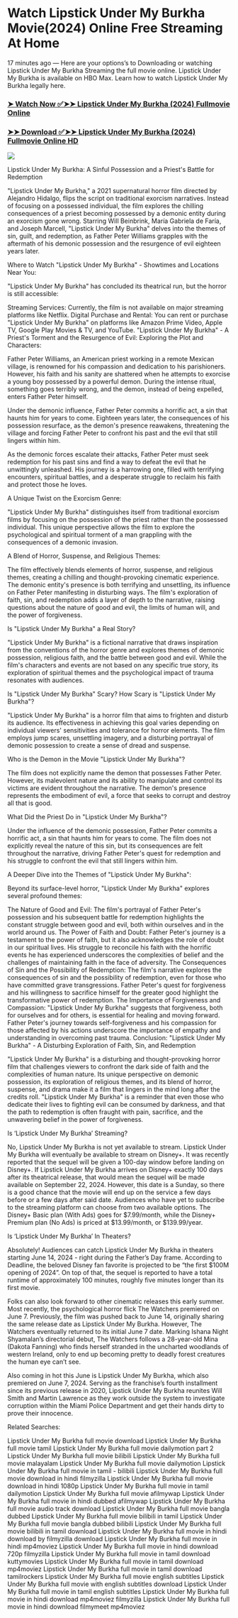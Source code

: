 # Watch Lipstick Under My Burkha Movie(2024) Online Free Streaming At Home

17 minutes ago — Here are your options’s to Downloading or watching Lipstick Under My Burkha Streaming the full movie online. Lipstick Under My Burkha is available on HBO Max. Learn how to watch Lipstick Under My Burkha legally here.


### [➤ Watch Now ✅➤➤ Lipstick Under My Burkha (2024) Fullmovie Online](https://freemoviessitesdownloadtorrent.blogspot.com/2024/09/lipstick-under-my-burkha-near-me-2024.html)

### [➤➤ Download ✅➤➤ Lipstick Under My Burkha (2024) Fullmovie Online HD](https://freemoviessitesdownloadtorrent.blogspot.com/2024/09/lipstick-under-my-burkha-near-me-2024.html)

<p dir="auto"><a href="https://freemoviessitesdownloadtorrent.blogspot.com/2024/09/lipstick-under-my-burkha-near-me-2024.html" title="PLAY NOW" rel="nofollow"><img src="https://i.imgur.com/jhNGoEt.gif" style="max-width: 100%;"></a></p>


Lipstick Under My Burkha: A Sinful Possession and a Priest's Battle for Redemption

"Lipstick Under My Burkha," a 2021 supernatural horror film directed by Alejandro Hidalgo, flips the script on traditional exorcism narratives. Instead of focusing on a possessed individual, the film explores the chilling consequences of a priest becoming possessed by a demonic entity during an exorcism gone wrong. Starring Will Beinbrink, María Gabriela de Faría, and Joseph Marcell, "Lipstick Under My Burkha" delves into the themes of sin, guilt, and redemption, as Father Peter Williams grapples with the aftermath of his demonic possession and the resurgence of evil eighteen years later.

Where to Watch "Lipstick Under My Burkha" - Showtimes and Locations Near You:

"Lipstick Under My Burkha" has concluded its theatrical run, but the horror is still accessible:

Streaming Services: Currently, the film is not available on major streaming platforms like Netflix.
Digital Purchase and Rental: You can rent or purchase "Lipstick Under My Burkha" on platforms like Amazon Prime Video, Apple TV, Google Play Movies & TV, and YouTube.
"Lipstick Under My Burkha" - A Priest's Torment and the Resurgence of Evil: Exploring the Plot and Characters:

Father Peter Williams, an American priest working in a remote Mexican village, is renowned for his compassion and dedication to his parishioners. However, his faith and his sanity are shattered when he attempts to exorcise a young boy possessed by a powerful demon. During the intense ritual, something goes terribly wrong, and the demon, instead of being expelled, enters Father Peter himself.

Under the demonic influence, Father Peter commits a horrific act, a sin that haunts him for years to come. Eighteen years later, the consequences of his possession resurface, as the demon's presence reawakens, threatening the village and forcing Father Peter to confront his past and the evil that still lingers within him.

As the demonic forces escalate their attacks, Father Peter must seek redemption for his past sins and find a way to defeat the evil that he unwittingly unleashed. His journey is a harrowing one, filled with terrifying encounters, spiritual battles, and a desperate struggle to reclaim his faith and protect those he loves.

A Unique Twist on the Exorcism Genre:

"Lipstick Under My Burkha" distinguishes itself from traditional exorcism films by focusing on the possession of the priest rather than the possessed individual. This unique perspective allows the film to explore the psychological and spiritual torment of a man grappling with the consequences of a demonic invasion.

A Blend of Horror, Suspense, and Religious Themes:

The film effectively blends elements of horror, suspense, and religious themes, creating a chilling and thought-provoking cinematic experience. The demonic entity's presence is both terrifying and unsettling, its influence on Father Peter manifesting in disturbing ways. The film's exploration of faith, sin, and redemption adds a layer of depth to the narrative, raising questions about the nature of good and evil, the limits of human will, and the power of forgiveness.

Is "Lipstick Under My Burkha" a Real Story?

"Lipstick Under My Burkha" is a fictional narrative that draws inspiration from the conventions of the horror genre and explores themes of demonic possession, religious faith, and the battle between good and evil. While the film's characters and events are not based on any specific true story, its exploration of spiritual themes and the psychological impact of trauma resonates with audiences.

Is "Lipstick Under My Burkha" Scary? How Scary is "Lipstick Under My Burkha"?

"Lipstick Under My Burkha" is a horror film that aims to frighten and disturb its audience. Its effectiveness in achieving this goal varies depending on individual viewers' sensitivities and tolerance for horror elements. The film employs jump scares, unsettling imagery, and a disturbing portrayal of demonic possession to create a sense of dread and suspense.

Who is the Demon in the Movie "Lipstick Under My Burkha"?

The film does not explicitly name the demon that possesses Father Peter. However, its malevolent nature and its ability to manipulate and control its victims are evident throughout the narrative. The demon's presence represents the embodiment of evil, a force that seeks to corrupt and destroy all that is good.

What Did the Priest Do in "Lipstick Under My Burkha"?

Under the influence of the demonic possession, Father Peter commits a horrific act, a sin that haunts him for years to come. The film does not explicitly reveal the nature of this sin, but its consequences are felt throughout the narrative, driving Father Peter's quest for redemption and his struggle to confront the evil that still lingers within him.

A Deeper Dive into the Themes of "Lipstick Under My Burkha":

Beyond its surface-level horror, "Lipstick Under My Burkha" explores several profound themes:

The Nature of Good and Evil: The film's portrayal of Father Peter's possession and his subsequent battle for redemption highlights the constant struggle between good and evil, both within ourselves and in the world around us.
The Power of Faith and Doubt: Father Peter's journey is a testament to the power of faith, but it also acknowledges the role of doubt in our spiritual lives. His struggle to reconcile his faith with the horrific events he has experienced underscores the complexities of belief and the challenges of maintaining faith in the face of adversity.
The Consequences of Sin and the Possibility of Redemption: The film's narrative explores the consequences of sin and the possibility of redemption, even for those who have committed grave transgressions. Father Peter's quest for forgiveness and his willingness to sacrifice himself for the greater good highlight the transformative power of redemption.
The Importance of Forgiveness and Compassion: "Lipstick Under My Burkha" suggests that forgiveness, both for ourselves and for others, is essential for healing and moving forward. Father Peter's journey towards self-forgiveness and his compassion for those affected by his actions underscore the importance of empathy and understanding in overcoming past trauma.
Conclusion: "Lipstick Under My Burkha" - A Disturbing Exploration of Faith, Sin, and Redemption

"Lipstick Under My Burkha" is a disturbing and thought-provoking horror film that challenges viewers to confront the dark side of faith and the complexities of human nature. Its unique perspective on demonic possession, its exploration of religious themes, and its blend of horror, suspense, and drama make it a film that lingers in the mind long after the credits roll. "Lipstick Under My Burkha" is a reminder that even those who dedicate their lives to fighting evil can be consumed by darkness, and that the path to redemption is often fraught with pain, sacrifice, and the unwavering belief in the power of forgiveness.


Is ‘Lipstick Under My Burkha’ Streaming?

No, Lipstick Under My Burkha is not yet available to stream. Lipstick Under My Burkha will eventually be available to stream on Disney+. It was recently reported that the sequel will be given a 100-day window before landing on Disney+. If Lipstick Under My Burkha arrives on Disney+ exactly 100 days after its theatrical release, that would mean the sequel will be made available on September 22, 2024. However, this date is a Sunday, so there is a good chance that the movie will end up on the service a few days before or a few days after said date. Audiences who have yet to subscribe to the streaming platform can choose from two available options. The Disney+ Basic plan (With Ads) goes for $7.99/month, while the Disney+ Premium plan (No Ads) is priced at $13.99/month, or $139.99/year.

Is ‘Lipstick Under My Burkha’ In Theaters?

Absolutely! Audiences can catch Lipstick Under My Burkha in theaters starting June 14, 2024 - right during the Father’s Day frame. According to Deadline, the beloved Disney fan favorite is projected to be “the first $100M opening of 2024”. On top of that, the sequel is reported to have a total runtime of approximately 100 minutes, roughly five minutes longer than its first movie.

Folks can also look forward to other cinematic releases this early summer. Most recently, the psychological horror flick The Watchers premiered on June 7. Previously, the film was pushed back to June 14, originally sharing the same release date as Lipstick Under My Burkha. However, The Watchers eventually returned to its initial June 7 date. Marking Ishana Night Shyamalan’s directorial debut, The Watchers follows a 28-year-old Mina (Dakota Fanning) who finds herself stranded in the uncharted woodlands of western Ireland, only to end up becoming pretty to deadly forest creatures the human eye can’t see.

Also coming in hot this June is Lipstick Under My Burkha, which also premiered on June 7, 2024. Serving as the franchise’s fourth installment since its previous release in 2020, Lipstick Under My Burkha reunites Will Smith and Martin Lawrence as they work outside the system to investigate corruption within the Miami Police Department and get their hands dirty to prove their innocence.


Related Searches:

Lipstick Under My Burkha full movie download
Lipstick Under My Burkha full movie tamil
Lipstick Under My Burkha full movie dailymotion part 2
Lipstick Under My Burkha full movie bilibili
Lipstick Under My Burkha full movie malayalam
Lipstick Under My Burkha full movie dailymotion
Lipstick Under My Burkha full movie in tamil - bilibili
Lipstick Under My Burkha full movie download in hindi filmyzilla
Lipstick Under My Burkha full movie download in hindi 1080p
Lipstick Under My Burkha full movie in tamil dailymotion
Lipstick Under My Burkha full movie afilmywap
Lipstick Under My Burkha full movie in hindi dubbed afilmywap
Lipstick Under My Burkha full movie audio track download
Lipstick Under My Burkha full movie bangla dubbed
Lipstick Under My Burkha full movie bilibili in tamil
Lipstick Under My Burkha full movie bangla dubbed bilibili
Lipstick Under My Burkha full movie bilibili in tamil download
Lipstick Under My Burkha full movie in hindi download by filmyzilla
download Lipstick Under My Burkha full movie in hindi mp4moviez
Lipstick Under My Burkha full movie in hindi download 720p filmyzilla
Lipstick Under My Burkha full movie in tamil download kuttymovies
Lipstick Under My Burkha full movie in tamil download mp4moviez
Lipstick Under My Burkha full movie in tamil download tamilrockers
Lipstick Under My Burkha full movie english subtitles
Lipstick Under My Burkha full movie with english subtitles download
Lipstick Under My Burkha full movie in tamil english subtitles
Lipstick Under My Burkha full movie in hindi download mp4moviez filmyzilla
Lipstick Under My Burkha full movie in hindi download filmymeet mp4moviez
